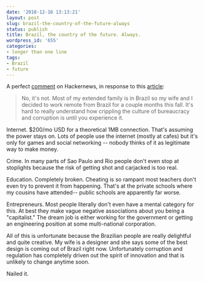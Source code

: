```yaml
---
date: '2010-12-16 13:13:21'
layout: post
slug: brazil-the-country-of-the-future-always
status: publish
title: Brazil, the country of the future. Always.
wordpress_id: '655'
categories:
- longer than one line
tags:
- Brazil
- future
---
```


A perfect [comment](http://news.ycombinator.com/item?id=2005685) on Hackernews, in response to this [article](http://www.webiphany.com/2010/12/14/is-brazil-finally-ready-to-fulfill-on-its-destiny-as-the-country-of-the-future/):





> No, it's not. Most of my extended family is in Brazil so my wife and I decided to work remote from Brazil for a couple months this fall. It's hard to really understand how crippling the culture of bureaucracy and corruption is until you experience it.

Internet. $200/mo USD for a theoretical 1MB connection. That's assuming the power stays on. Lots of people use the internet (mostly at cafes) but it's only for games and social networking -- nobody thinks of it as legitimate way to make money.

Crime. In many parts of Sao Paulo and Rio people don't even stop at stoplights because the risk of getting shot and carjacked is too real.

Education. Completely broken. Cheating is so rampant most teachers don't even try to prevent it from happening. That's at the private schools where my cousins have attended-- public schools are apparently far worse.

Entrepreneurs. Most people literally don't even have a mental category for this. At best they make vague negative associations about you being a "capitalist." The dream job is either working for the government or getting an engineering position at some multi-national corporation.

All of this is unfortunate because the Brazilian people are really delightful and quite creative. My wife is a designer and she says some of the best design is coming out of Brazil right now. Unfortunately corruption and regulation has completely driven out the spirit of innovation and that is unlikely to change anytime soon. 



Nailed it. 
